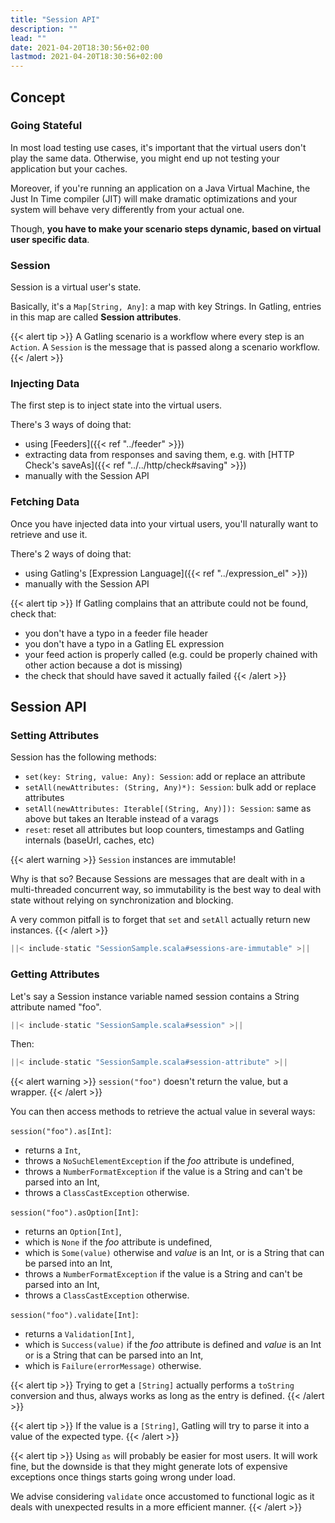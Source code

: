 ```yaml
---
title: "Session API"
description: ""
lead: ""
date: 2021-04-20T18:30:56+02:00
lastmod: 2021-04-20T18:30:56+02:00
---
```


## Concept

### Going Stateful

In most load testing use cases, it's important that the virtual users don't play the same data.
Otherwise, you might end up not testing your application but your caches.

Moreover, if you're running an application on a Java Virtual Machine, the Just In Time compiler (JIT) will make dramatic optimizations and your system will behave very differently from your actual one.

Though, **you have to make your scenario steps dynamic, based on virtual user specific data**.

### Session

Session is a virtual user's state.

Basically, it's a `Map[String, Any]`: a map with key Strings.
In Gatling, entries in this map are called **Session attributes**.

{{< alert tip >}}
A Gatling scenario is a workflow where every step is an `Action`.
A `Session` is the message that is passed along a scenario workflow.
{{< /alert >}}

### Injecting Data

The first step is to inject state into the virtual users.

There's 3 ways of doing that:

* using [Feeders]({{< ref "../feeder" >}})
* extracting data from responses and saving them, e.g. with [HTTP Check's saveAs]({{< ref "../../http/check#saving" >}})
* manually with the Session API

### Fetching Data

Once you have injected data into your virtual users, you'll naturally want to retrieve and use it.

There's 2 ways of doing that:

* using Gatling's [Expression Language]({{< ref "../expression_el" >}})
* manually with the Session API

{{< alert tip >}}
If Gatling complains that an attribute could not be found, check that:

* you don't have a typo in a feeder file header
* you don't have a typo in a Gatling EL expression
* your feed action is properly called (e.g. could be properly chained with other action because a dot is missing)
* the check that should have saved it actually failed
{{< /alert >}}

## Session API

### Setting Attributes

Session has the following methods:

* `set(key: String, value: Any): Session`: add or replace an attribute
* `setAll(newAttributes: (String, Any)*): Session`: bulk add or replace attributes
* `setAll(newAttributes: Iterable[(String, Any)]): Session`: same as above but takes an Iterable instead of a varags
* `reset`: reset all attributes but loop counters, timestamps and Gatling internals (baseUrl, caches, etc)

{{< alert warning >}}
`Session` instances are immutable!

Why is that so? Because Sessions are messages that are dealt with in a multi-threaded concurrent way,
so immutability is the best way to deal with state without relying on synchronization and blocking.

A very common pitfall is to forget that `set` and `setAll` actually return new instances.
{{< /alert >}}

```scala
||< include-static "SessionSample.scala#sessions-are-immutable" >||
```

### Getting Attributes

Let's say a Session instance variable named session contains a String attribute named "foo".

```scala
||< include-static "SessionSample.scala#session" >||
```

Then:

```scala
||< include-static "SessionSample.scala#session-attribute" >||
```

{{< alert warning >}}
`session("foo")` doesn't return the value, but a wrapper.
{{< /alert >}}

You can then access methods to retrieve the actual value in several ways:

`session("foo").as[Int]`:

* returns a `Int`,
* throws a `NoSuchElementException` if the *foo* attribute is undefined,
* throws a `NumberFormatException` if the value is a String and can't be parsed into an Int,
* throws a `ClassCastException` otherwise.

`session("foo").asOption[Int]`:

* returns an `Option[Int]`,
* which is `None` if the *foo* attribute is undefined,
* which is `Some(value)` otherwise and *value* is an Int, or is a String that can be parsed into an Int,
* throws a `NumberFormatException` if the value is a String and can't be parsed into an Int,
* throws a `ClassCastException` otherwise.

`session("foo").validate[Int]`:

* returns a `Validation[Int]`,
* which is `Success(value)` if the *foo* attribute is defined and *value* is an Int or is a String that can be parsed into an Int,
* which is `Failure(errorMessage)` otherwise.

{{< alert tip >}}
Trying to get a `[String]` actually performs a `toString` conversion and thus, always works as long as the entry is defined.
{{< /alert >}}

{{< alert tip >}}
If the value is a `[String]`, Gatling will try to parse it into a value of the expected type.
{{< /alert >}}

{{< alert tip >}}
Using `as` will probably be easier for most users.
It will work fine, but the downside is that they might generate lots of expensive exceptions once things starts going wrong under load.

We advise considering `validate` once accustomed to functional logic as it deals with unexpected results in a more efficient manner.
{{< /alert >}}
